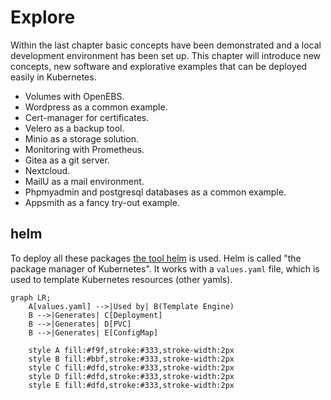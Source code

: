 # Explore

Within the last chapter basic concepts have been demonstrated and a local development environment has been set up. This chapter will introduce new concepts, new software and explorative examples that can be deployed easily in Kubernetes.

* Volumes with OpenEBS.
* Wordpress as a common example.
* Cert-manager for certificates.
* Velero as a backup tool.
* Minio as a storage solution.
* Monitoring with Prometheus.
* Gitea as a git server.
* Nextcloud.
* MailU as a mail environment.
* Phpmyadmin and postgresql databases as a common example.
* Appsmith as a fancy try-out example.

## helm

To deploy all these packages [the tool helm](https://helm.sh/docs/intro/quickstart/) is used. Helm is called "the package manager of Kubernetes". It works with a `values.yaml` file, which is used to template Kubernetes resources (other yamls).

```mermaid
graph LR;
    A[values.yaml] -->|Used by| B(Template Engine)
    B -->|Generates| C[Deployment]
    B -->|Generates| D[PVC]
    B -->|Generates| E[ConfigMap]

    style A fill:#f9f,stroke:#333,stroke-width:2px
    style B fill:#bbf,stroke:#333,stroke-width:2px
    style C fill:#dfd,stroke:#333,stroke-width:2px
    style D fill:#dfd,stroke:#333,stroke-width:2px
    style E fill:#dfd,stroke:#333,stroke-width:2px
```


